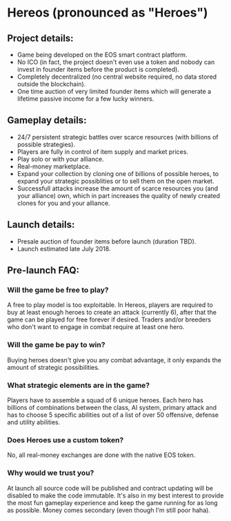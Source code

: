# Hereos (pronounced as "Heroes")
## Project details:
- Game being developed on the EOS smart contract platform.
- No ICO (in fact, the project doesn't even use a token and nobody can invest in founder items before the product is completed).
- Completely decentralized (no central website required, no data stored outside the blockchain).
- One time auction of very limited founder items which will generate a lifetime passive income for a few lucky winners.

## Gameplay details:
- 24/7 persistent strategic battles over scarce resources (with billions of possible strategies).
- Players are fully in control of item supply and market prices.
- Play solo or with your alliance.
- Real-money marketplace.
- Expand your collection by cloning one of billions of possible heroes, to expand your strategic possiblities or to sell them on the open market.
- Successfull attacks increase the amount of scarce resources you (and your alliance) own, which in part increases the quality of newly created clones for you and your alliance.

## Launch details:
- Presale auction of founder items before launch (duration TBD).
- Launch estimated late July 2018.

## Pre-launch FAQ:
### Will the game be free to play?
A free to play model is too exploitable. In Hereos, players are required to buy at least enough heroes to create an attack (currently 6), after that the game can be played for free forever if desired. Traders and/or breeders who don't want to engage in combat require at least one hero.

### Will the game be pay to win?
Buying heroes doesn't give you any combat advantage, it only expands the amount of strategic possibilities.

### What strategic elements are in the game?
Players have to assemble a squad of 6 unique heroes. Each hero has billions of combinations between the class, AI system, primary attack and has to choose 5 specific abilities out of a list of over 50 offensive, defense and utility abilities.

### Does Heroes use a custom token?
No, all real-money exchanges are done with the native EOS token.

### Why would we trust you?
At launch all source code will be published and contract updating will be disabled to make the code immutable. It's also in my best interest to provide the most fun gameplay experience and keep the game running for as long as possible. Money comes secondary (even though I'm still poor haha).
